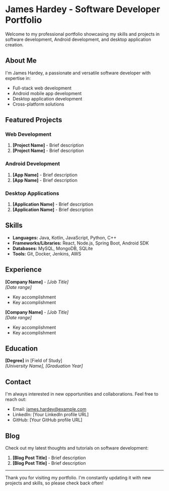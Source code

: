 # James Hardey - Software Developer Portfolio

Welcome to my professional portfolio showcasing my skills and projects in software development, Android development, and desktop application creation.

## About Me

I'm James Hardey, a passionate and versatile software developer with expertise in:

- Full-stack web development
- Android mobile app development
- Desktop application development
- Cross-platform solutions

## Featured Projects

### Web Development
1. **[Project Name]** - Brief description
2. **[Project Name]** - Brief description

### Android Development
1. **[App Name]** - Brief description
2. **[App Name]** - Brief description

### Desktop Applications
1. **[Application Name]** - Brief description
2. **[Application Name]** - Brief description

## Skills

- **Languages:** Java, Kotlin, JavaScript, Python, C++
- **Frameworks/Libraries:** React, Node.js, Spring Boot, Android SDK
- **Databases:** MySQL, MongoDB, SQLite
- **Tools:** Git, Docker, Jenkins, AWS

## Experience

**[Company Name]** - *[Job Title]*  
*[Date range]*
- Key accomplishment
- Key accomplishment

**[Company Name]** - *[Job Title]*  
*[Date range]*
- Key accomplishment
- Key accomplishment

## Education

**[Degree]** in [Field of Study]  
*[University Name], [Graduation Year]*

## Contact

I'm always interested in new opportunities and collaborations. Feel free to reach out:

- Email: james.hardey@example.com
- LinkedIn: [Your LinkedIn profile URL]
- GitHub: [Your GitHub profile URL]

## Blog

Check out my latest thoughts and tutorials on software development:

1. **[Blog Post Title]** - Brief description
2. **[Blog Post Title]** - Brief description

---

Thank you for visiting my portfolio. I'm constantly updating it with new projects and skills, so please check back often!